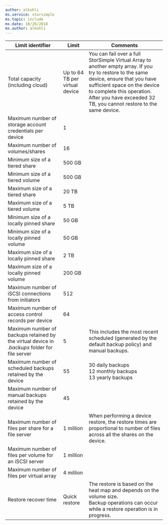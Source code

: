 ```yaml
---
author: alkohli
ms.service: storsimple
ms.topic: include
ms.date: 10/26/2018
ms.author: alkohli
---
```



| **Limit identifier** | **Limit** | **Comments** |
| --- | --- | --- |
| Total capacity (including cloud) |Up to 64 TB per virtual device |You can fail over a full StorSimple Virtual Array to another empty array. If you try to restore to the same device, ensure that you have sufficient space on the device to complete this operation. After you have exceeded 32 TB, you cannot restore to the same device. |
| Maximum number of storage account credentials per device |1 | |
| Maximum number of volumes/shares |16 | |
| Minimum size of a tiered share |500 GB | |
| Minimum size of a tiered volume |500 GB | |
| Maximum size of a tiered share |20 TB | |
| Maximum size of a tiered volume |5 TB | |
| Minimum size of a locally pinned share |50 GB | |
| Minimum size of a locally pinned volume |50 GB | |
| Maximum size of a locally pinned share |2 TB | |
| Maximum size of a locally pinned volume |200 GB | |
| Maximum number of iSCSI connections from initiators |512 | |
| Maximum number of access control records per device |64 | |
| Maximum number of backups retained by the virtual device in *.backups* folder for file server |5 |This includes the most recent scheduled (generated by the default backup policy) and manual backups. |
| Maximum number of scheduled backups retained by the device |55 |30 daily backups<br>12 monthly backups<br>13 yearly backups |
| Maximum number of manual backups retained by the device |45 | |
| Maximum number of files per share for a file server |1 million |When performing a device restore, the restore times are proportional to number of files across all the shares on the device. |
| Maximum number of files per volume for an iSCSI server |1 million | |
| Maximum number of files per virtual array |4 million | |
| Restore recover time |Quick restore |The restore is based on the heat map and depends on the volume size.<br>Backup operations can occur while a restore operation is in progress. |

